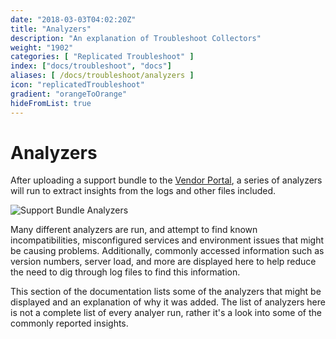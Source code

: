 ```yaml
---
date: "2018-03-03T04:02:20Z"
title: "Analyzers"
description: "An explanation of Troubleshoot Collectors"
weight: "1902"
categories: [ "Replicated Troubleshoot" ]
index: ["docs/troubleshoot", "docs"]
aliases: [ /docs/troubleshoot/analyzers ]
icon: "replicatedTroubleshoot"
gradient: "orangeToOrange"
hideFromList: true
---
```


# Analyzers

After uploading a support bundle to the [Vendor Portal](https://vendor.replicated.com/troubleshoot), a series of analyzers will run to extract insights from the logs and other files included.

![Support Bundle Analyzers](/images/troubleshoot/analyzers.png)

Many different analyzers are run, and attempt to find known incompatibilities, misconfigured services and environment issues that might be causing problems. Additionally, commonly accessed information such as version numbers, server load, and more are displayed here to help reduce the need to dig through log files to find this information.

This section of the documentation lists some of the analyzers that might be displayed and an explanation of why it was added. The list of analyzers here is not a complete list of every analyer run, rather it's a look into some of the commonly reported insights.
